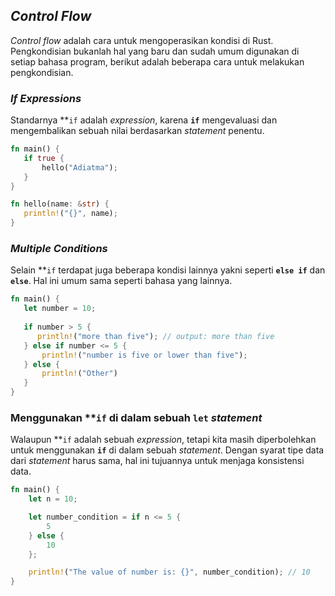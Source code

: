 ## _Control Flow_

_Control flow_ adalah cara untuk mengoperasikan kondisi di Rust. Pengkondisian bukanlah hal yang baru dan sudah umum digunakan di setiap bahasa program, berikut adalah beberapa cara untuk melakukan pengkondisian.

### _If Expressions_

Standarnya **<code>if</code></strong> adalah <em>expression</em>, karena <strong><code>if</code></strong> mengevaluasi dan mengembalikan sebuah nilai berdasarkan <em>statement</em> penentu.

```rust
fn main() {
   if true {
       hello("Adiatma");
   }
}

fn hello(name: &str) {
   println!("{}", name);
}
```

### _Multiple Conditions_

Selain **<code>if</code></strong> terdapat juga beberapa kondisi lainnya yakni seperti <strong><code>else if</code></strong> dan <strong><code>else</code></strong>. Hal ini umum sama seperti bahasa yang lainnya.

```rust
fn main() {
   let number = 10;
  
   if number > 5 {
      println!("more than five"); // output: more than five
   } else if number <= 5 {
       println!("number is five or lower than five");
   } else {
       println!("Other")
   }
}
```

### Menggunakan **<code>if</code></strong> di dalam sebuah <strong><code>let</code></strong> <em>statement</em>

Walaupun  **<code>if</code></strong> adalah sebuah <em>expression</em>, tetapi kita masih diperbolehkan untuk menggunakan <strong><code>if</code></strong> di dalam sebuah <em>statement</em>. Dengan syarat tipe data dari <em>statement</em> harus sama, hal ini tujuannya untuk menjaga konsistensi data.

```rust
fn main() {
    let n = 10;

    let number_condition = if n <= 5 {
        5
    } else {
        10
    };

    println!("The value of number is: {}", number_condition); // 10
}
```
